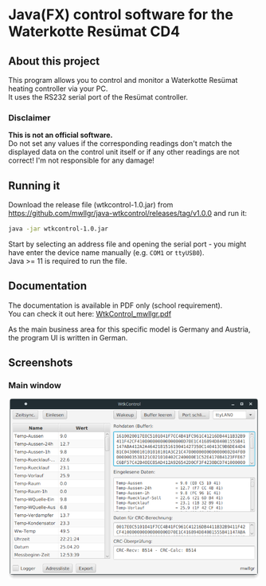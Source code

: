 # Java(FX) control software for the Waterkotte Resümat CD4

## About this project  
This program allows you to control and monitor a Waterkotte Resümat heating controller via your PC.  
It uses the RS232 serial port of the Resümat controller.

### Disclaimer
**This is not an official software.**  
Do not set any values if the corresponding readings don't match the displayed data on the control unit itself or if any other readings are not correct! I'm not responsible for any damage!

## Running it
Download the release file (wtkcontrol-1.0.jar) from https://github.com/mwllgr/java-wtkcontrol/releases/tag/v1.0.0 and run it:
```bash
java -jar wtkcontrol-1.0.jar
```

Start by selecting an address file and opening the serial port - you might have enter the device name manually (e.g. `COM1` or `ttyUSB0`).  
Java >= 11 is required to run the file.

## Documentation
The documentation is available in PDF only (school requirement).  
You can check it out here: [WtkControl_mwllgr.pdf](WtkControl_mwllgr.pdf)

As the main business area for this specific model is Germany and Austria, the program UI is written in German.

## Screenshots

### Main window

![WtkControl main window](WtkControl_Main.png)
